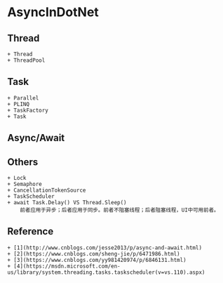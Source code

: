 # AsyncInDotNet    

## Thread    
    + Thread   
    + ThreadPool   

## Task    
    + Parallel
    + PLINQ
    + TaskFactory
    + Task

## Async/Await   

## Others
    + Lock
    + Semaphore
    + CancellationTokenSource         
    + TaskScheduler                    
    + await Task.Delay() VS Thread.Sleep()                        
        前者应用于异步；后者应用于同步。前者不阻塞线程；后者阻塞线程，UI中可用前者。                     

## Reference    
    + [1](http://www.cnblogs.com/jesse2013/p/async-and-await.html)
    + [2](https://www.cnblogs.com/sheng-jie/p/6471986.html)            
    + [3](https://www.cnblogs.com/yy981420974/p/6846131.html)                 
    + [4](https://msdn.microsoft.com/en-us/library/system.threading.tasks.taskscheduler(v=vs.110).aspx)           